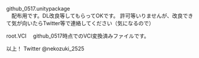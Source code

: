 github_0517.unitypackage <br>
　配布用です。DL改良等してもらってOKです。
  許可等いりませんが、改良できて気が向いたらTwitter等で連絡してください（気になるので）

root.VCI
　github_0517時点でのVCI変換済みファイルです。

以上！
Twitter @nekozuki_2525
